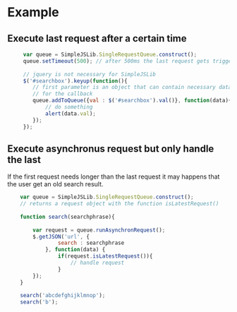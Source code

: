 Example
===========

Execute last request after a certain time 
--------------
```javascript
     var queue = SimpleJSLib.SingleRequestQueue.construct();
     queue.setTimeout(500); // after 500ms the last request gets triggered
     
     // jquery is not necessary for SimpleJSLib
     $('#searchbox').keyup(function(){
		// first parameter is an object that can contain necessary data
		// for the callback
		queue.addToQueue({val : $('#searchbox').val()}, function(data){
			// do something
			alert(data.val);
		});
     });
```     
     
Execute asynchronus request but only handle the last
--------------

If the first request needs longer than the last request it may happens that the user get an old search result.

```javascript
	var queue = SimpleJSLib.SingleRequestQueue.construct();
	// returns a request object with the function isLatestRequest()
	
	function search(searchphrase){
	
		var request = queue.runAsynchronRequest();
		$.getJSON('url', {
				search : searchphrase
			}, function(data) {
				if(request.isLatestRequest()){
					// handle request
				}
		});
	}
	
	search('abcdefghijklmnop');
	search('b');
 ```         